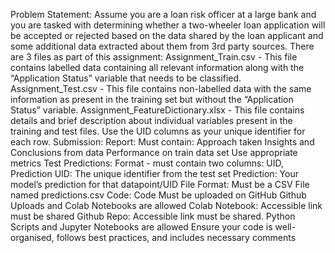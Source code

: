 Problem Statement:
Assume you are a loan risk officer at a large bank and you are tasked with determining whether a two-wheeler loan application will be accepted or rejected based on the data shared by the loan applicant and some additional data extracted about them from 3rd party sources.
There are 3 files as part of this assignment:
Assignment_Train.csv - This file contains labelled data containing all relevant information along with the “Application Status” variable that needs to be classified.
Assignment_Test.csv - This file contains non-labelled data with the same information as present in the training set but without the “Application Status” variable.
Assignment_FeatureDictionary.xlsx - This file contains details and brief description about individual variables present in the training and test files.
Use the UID columns as your unique identifier for each row.
Submission:
Report:
Must contain:
Approach taken
Insights and Conclusions from data
Performance on train data set
Use appropriate metrics
Test Predictions:
Format - must contain two columns: UID, Prediction
UID: The unique identifier from the test set
Prediction: Your model’s prediction for that datapoint/UID
File Format: Must be a CSV File named predictions.csv
Code:
Code Must be uploaded on GitHub
Github Uploads and Colab Notebooks are allowed
Colab Notebook: Accessible link must be shared
Github Repo: Accessible link must be shared. Python Scripts and Jupyter Notebooks are allowed
Ensure your code is well-organised, follows best practices, and includes necessary comments
